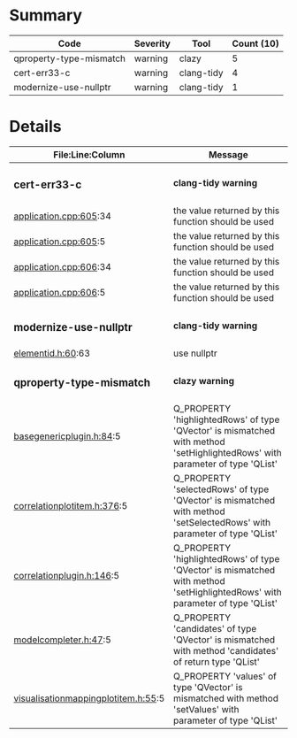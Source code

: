 # Summary
| Code | Severity | Tool | Count (10) |
|---|---|---|---|
| qproperty-type-mismatch | warning | clazy | 5 |
| cert-err33-c | warning | clang-tidy | 4 |
| modernize-use-nullptr | warning | clang-tidy | 1 |
# Details
| File:Line:Column | Message |
|---|---|
| <h3>cert-err33-c</h3> | <h4>clang-tidy warning</h4> |
| [application.cpp:605](https://github.com/graphia-app/graphia/blob/master/source/app/application.cpp#L605 "source/app/application.cpp:605"):34 | the value returned by this function should be used |
| [application.cpp:605](https://github.com/graphia-app/graphia/blob/master/source/app/application.cpp#L605 "source/app/application.cpp:605"):5 | the value returned by this function should be used |
| [application.cpp:606](https://github.com/graphia-app/graphia/blob/master/source/app/application.cpp#L606 "source/app/application.cpp:606"):34 | the value returned by this function should be used |
| [application.cpp:606](https://github.com/graphia-app/graphia/blob/master/source/app/application.cpp#L606 "source/app/application.cpp:606"):5 | the value returned by this function should be used |
| <h3>modernize-use-nullptr</h3> | <h4>clang-tidy warning</h4> |
| [elementid.h:60](https://github.com/graphia-app/graphia/blob/master/source/shared/graph/elementid.h#L60 "source/shared/graph/elementid.h:60"):63 | use nullptr |
| <h3>qproperty-type-mismatch</h3> | <h4>clazy warning</h4> |
| [basegenericplugin.h:84](https://github.com/graphia-app/graphia/blob/master/source/shared/plugins/basegenericplugin.h#L84 "source/shared/plugins/basegenericplugin.h:84"):5 | Q_PROPERTY 'highlightedRows' of type 'QVector<int>' is mismatched with method 'setHighlightedRows' with parameter of type 'QList<int>' |
| [correlationplotitem.h:376](https://github.com/graphia-app/graphia/blob/master/source/plugins/correlation/correlationplotitem.h#L376 "source/plugins/correlation/correlationplotitem.h:376"):5 | Q_PROPERTY 'selectedRows' of type 'QVector<int>' is mismatched with method 'setSelectedRows' with parameter of type 'QList<int>' |
| [correlationplugin.h:146](https://github.com/graphia-app/graphia/blob/master/source/plugins/correlation/correlationplugin.h#L146 "source/plugins/correlation/correlationplugin.h:146"):5 | Q_PROPERTY 'highlightedRows' of type 'QVector<int>' is mismatched with method 'setHighlightedRows' with parameter of type 'QList<int>' |
| [modelcompleter.h:47](https://github.com/graphia-app/graphia/blob/master/source/shared/utils/modelcompleter.h#L47 "source/shared/utils/modelcompleter.h:47"):5 | Q_PROPERTY 'candidates' of type 'QVector<QModelIndex>' is mismatched with method 'candidates' of return type 'QList<QModelIndex>' |
| [visualisationmappingplotitem.h:55](https://github.com/graphia-app/graphia/blob/master/source/app/ui/visualisations/visualisationmappingplotitem.h#L55 "source/app/ui/visualisations/visualisationmappingplotitem.h:55"):5 | Q_PROPERTY 'values' of type 'QVector<double>' is mismatched with method 'setValues' with parameter of type 'QList<double>' |

